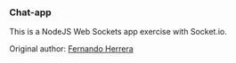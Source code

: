 ### Chat-app
This is a NodeJS Web Sockets app exercise with Socket.io.

Original author: [Fernando Herrera](https://fernando-herrera.com/#/home)